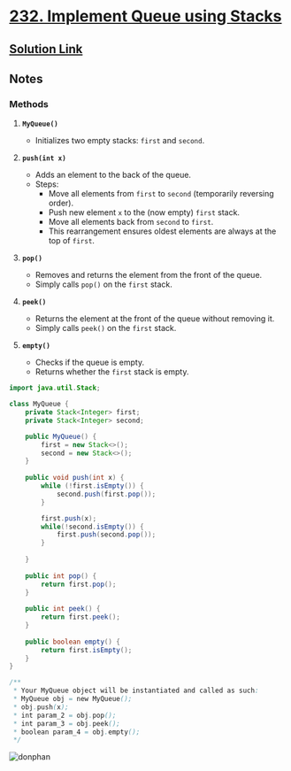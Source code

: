 # [232. Implement Queue using Stacks](https://leetcode.com/problems/implement-queue-using-stacks/)

## [Solution Link](https://leetcode.com/submissions/detail/1583760676/)

## Notes

### Methods

1. **`MyQueue()`**
   - Initializes two empty stacks: `first` and `second`.

2. **`push(int x)`**
   - Adds an element to the back of the queue.
   - Steps:
     - Move all elements from `first` to `second` (temporarily reversing order).
     - Push new element `x` to the (now empty) `first` stack.
     - Move all elements back from `second` to `first`.
     - This rearrangement ensures oldest elements are always at the top of `first`.

3. **`pop()`**
   - Removes and returns the element from the front of the queue.
   - Simply calls `pop()` on the `first` stack.

4. **`peek()`**
   - Returns the element at the front of the queue without removing it.
   - Simply calls `peek()` on the `first` stack.

5. **`empty()`**
   - Checks if the queue is empty.
   - Returns whether the `first` stack is empty.

```java
import java.util.Stack;

class MyQueue {
    private Stack<Integer> first;
    private Stack<Integer> second;

    public MyQueue() {
        first = new Stack<>();
        second = new Stack<>();
    }
    
    public void push(int x) {  
        while (!first.isEmpty()) {
            second.push(first.pop());
        }

        first.push(x);
        while(!second.isEmpty()) {
            first.push(second.pop());
        }
        
    }
    
    public int pop() {
        return first.pop();
    }
    
    public int peek() {
        return first.peek();
    }
    
    public boolean empty() {
        return first.isEmpty();
    }
}

/**
 * Your MyQueue object will be instantiated and called as such:
 * MyQueue obj = new MyQueue();
 * obj.push(x);
 * int param_2 = obj.pop();
 * int param_3 = obj.peek();
 * boolean param_4 = obj.empty();
 */
```

![donphan](https://projectpokemon.org/images/normal-sprite/donphan.gif)
